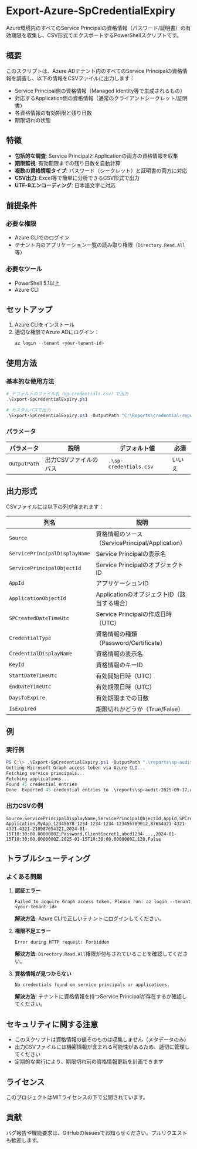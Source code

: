 # Export-Azure-SpCredentialExpiry

Azure環境内のすべてのService Principalの資格情報（パスワード/証明書）の有効期限を収集し、CSV形式でエクスポートするPowerShellスクリプトです。

## 概要

このスクリプトは、Azure ADテナント内のすべてのService Principalの資格情報を調査し、以下の情報をCSVファイルに出力します：

- Service Principal側の資格情報（Managed Identity等で生成されるもの）
- 対応するApplication側の資格情報（通常のクライアントシークレット/証明書）
- 各資格情報の有効期限と残り日数
- 期限切れの状態

## 特徴

- **包括的な調査**: Service PrincipalとApplicationの両方の資格情報を収集
- **期限監視**: 有効期限までの残り日数を自動計算
- **複数の資格情報タイプ**: パスワード（シークレット）と証明書の両方に対応
- **CSV出力**: Excel等で簡単に分析できるCSV形式で出力
- **UTF-8エンコーディング**: 日本語文字に対応

## 前提条件

### 必要な権限
- Azure CLIでのログイン
- テナント内のアプリケーション一覧の読み取り権限（`Directory.Read.All`等）

### 必要なツール
- PowerShell 5.1以上
- Azure CLI

## セットアップ

1. Azure CLIをインストール
2. 適切な権限でAzure ADにログイン：
   ```powershell
   az login --tenant <your-tenant-id>
   ```

## 使用方法

### 基本的な使用方法

```powershell
# デフォルトのファイル名（sp-credentials.csv）で出力
.\Export-SpCredentialExpiry.ps1

# カスタムパスで出力
.\Export-SpCredentialExpiry.ps1 -OutputPath "C:\Reports\credential-report.csv"
```

### パラメータ

| パラメータ | 説明 | デフォルト値 | 必須 |
|-----------|------|-------------|------|
| `OutputPath` | 出力CSVファイルのパス | `.\sp-credentials.csv` | いいえ |

## 出力形式

CSVファイルには以下の列が含まれます：

| 列名 | 説明 |
|-----|------|
| `Source` | 資格情報のソース（ServicePrincipal/Application） |
| `ServicePrincipalDisplayName` | Service Principalの表示名 |
| `ServicePrincipalObjectId` | Service PrincipalのオブジェクトID |
| `AppId` | アプリケーションID |
| `ApplicationObjectId` | ApplicationのオブジェクトID（該当する場合） |
| `SPCreatedDateTimeUtc` | Service Principalの作成日時（UTC） |
| `CredentialType` | 資格情報の種類（Password/Certificate） |
| `CredentialDisplayName` | 資格情報の表示名 |
| `KeyId` | 資格情報のキーID |
| `StartDateTimeUtc` | 有効開始日時（UTC） |
| `EndDateTimeUtc` | 有効期限日時（UTC） |
| `DaysToExpire` | 有効期限までの日数 |
| `IsExpired` | 期限切れかどうか（True/False） |

## 例

### 実行例

```powershell
PS C:\> .\Export-SpCredentialExpiry.ps1 -OutputPath ".\reports\sp-audit-2025-09-17.csv"
Getting Microsoft Graph access token via Azure CLI...
Fetching service principals...
Fetching applications...
Found 45 credential entries
Done. Exported 45 credential entries to .\reports\sp-audit-2025-09-17.csv (UTF-8 encoding)
```

### 出力CSVの例

```csv
Source,ServicePrincipalDisplayName,ServicePrincipalObjectId,AppId,SPCreatedDateTimeUtc,CredentialType,CredentialDisplayName,KeyId,StartDateTimeUtc,EndDateTimeUtc,DaysToExpire,IsExpired
Application,MyApp,12345678-1234-1234-1234-123456789012,87654321-4321-4321-4321-210987654321,2024-01-15T10:30:00.0000000Z,Password,ClientSecret1,abcd1234-...,2024-01-15T10:30:00.0000000Z,2025-01-15T10:30:00.0000000Z,120,False
```

## トラブルシューティング

### よくある問題

1. **認証エラー**
   ```
   Failed to acquire Graph access token. Please run: az login --tenant <your-tenant-id>
   ```
   **解決方法**: Azure CLIで正しいテナントにログインしてください。

2. **権限不足エラー**
   ```
   Error during HTTP request: Forbidden
   ```
   **解決方法**: `Directory.Read.All`権限が付与されていることを確認してください。

3. **資格情報が見つからない**
   ```
   No credentials found on service principals or applications.
   ```
   **解決方法**: テナントに資格情報を持つService Principalが存在するか確認してください。

## セキュリティに関する注意

- このスクリプトは資格情報の値そのものは収集しません（メタデータのみ）
- 出力CSVファイルには機密情報が含まれる可能性があるため、適切に管理してください
- 定期的な実行により、期限切れ前の資格情報更新を計画できます

## ライセンス

このプロジェクトはMITライセンスの下で公開されています。

## 貢献

バグ報告や機能要求は、GitHubのIssuesでお知らせください。プルリクエストも歓迎します。
